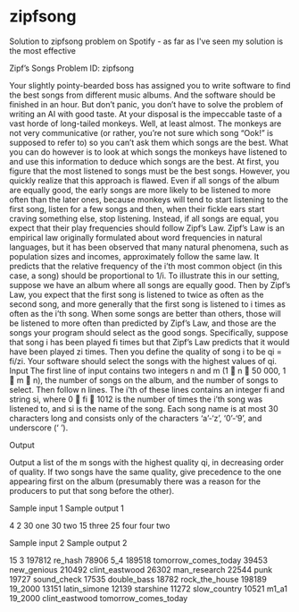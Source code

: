 zipfsong
========

Solution to zipfsong problem on Spotify - as far as I've seen my solution is the most effective

Zipf’s Songs
Problem ID: zipfsong


Your slightly pointy-bearded boss has assigned you to write software
to find the best songs from different music albums. And the
software should be finished in an hour. But don’t panic, you don’t
have to solve the problem of writing an AI with good taste. At
your disposal is the impeccable taste of a vast horde of long-tailed
monkeys. Well, at least almost. The monkeys are not very communicative
(or rather, you’re not sure which song “Ook!” is supposed
to refer to) so you can’t ask them which songs are the best.
What you can do however is to look at which songs the monkeys
have listened to and use this information to deduce which songs
are the best.
At first, you figure that the most listened to songs must be the
best songs. However, you quickly realize that this approach is
flawed. Even if all songs of the album are equally good, the early songs are more likely to be listened to more
often than the later ones, because monkeys will tend to start listening to the first song, listen for a few songs and
then, when their fickle ears start craving something else, stop listening. Instead, if all songs are equal, you expect
that their play frequencies should follow Zipf’s Law.
Zipf’s Law is an empirical law originally formulated about word frequencies in natural languages, but it has
been observed that many natural phenomena, such as population sizes and incomes, approximately follow the
same law. It predicts that the relative frequency of the i’th most common object (in this case, a song) should be
proportional to 1/i.
To illustrate this in our setting, suppose we have an album where all songs are equally good. Then by Zipf’s
Law, you expect that the first song is listened to twice as often as the second song, and more generally that the
first song is listened to i times as often as the i’th song. When some songs are better than others, those will be
listened to more often than predicted by Zipf’s Law, and those are the songs your program should select as the
good songs. Specifically, suppose that song i has been played fi times but that Zipf’s Law predicts that it would
have been played zi times. Then you define the quality of song i to be qi = fi/zi. Your software should select the
songs with the highest values of qi.
Input
The first line of input contains two integers n and m (1  n  50 000, 1  m  n), the number of songs on the
album, and the number of songs to select. Then follow n lines. The i’th of these lines contains an integer fi and
string si, where 0  fi  1012 is the number of times the i’th song was listened to, and si is the name of the song.
Each song name is at most 30 characters long and consists only of the characters ‘a’-‘z’, ‘0’-‘9’, and underscore
(‘ ’).

Output

Output a list of the m songs with the highest quality qi, in decreasing order of quality. If two songs have the same
quality, give precedence to the one appearing first on the album (presumably there was a reason for the producers
to put that song before the other).


Sample input 1 Sample output 1

4 2
30 one
30 two
15 three
25 four
four
two



Sample input 2 Sample output 2

15 3
197812 re_hash
78906 5_4
189518 tomorrow_comes_today
39453 new_genious
210492 clint_eastwood
26302 man_research
22544 punk
19727 sound_check
17535 double_bass
18782 rock_the_house
198189 19_2000
13151 latin_simone
12139 starshine
11272 slow_country
10521 m1_a1
19_2000
clint_eastwood
tomorrow_comes_today
